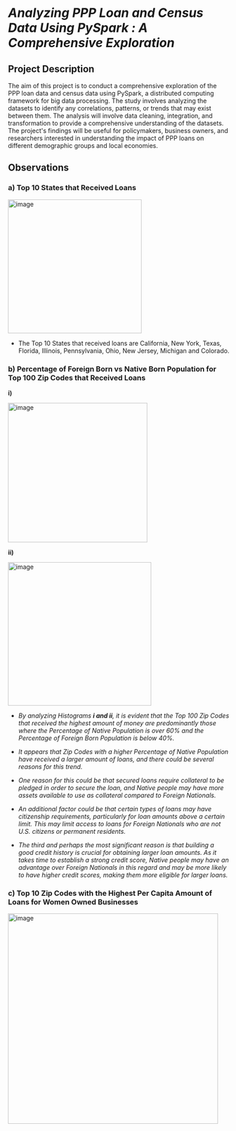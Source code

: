 # _**Analyzing PPP Loan and Census Data Using PySpark : A Comprehensive Exploration**_


## **Project Description**

The aim of this project is to conduct a comprehensive exploration of the PPP loan data and census data using PySpark, a distributed computing framework for big data processing. The study involves analyzing the datasets to identify any correlations, patterns, or trends that may exist between them. The analysis will involve data cleaning, integration, and transformation to provide a comprehensive understanding of the datasets. The project's findings will be useful for policymakers, business owners, and researchers interested in understanding the impact of PPP loans on different demographic groups and local economies. 

## **Observations**

### **a) Top 10 States that Received Loans**

<img width="304" alt="image" src="https://user-images.githubusercontent.com/70052374/226200781-8f9bee3f-6e49-4717-92fb-742d8b39b6f0.png">


* The Top 10 States that received loans are California, New York, Texas, Florida, Illinois, Pennsylvania, Ohio, New Jersey, Michigan and Colorado.


### **b) Percentage of Foreign Born vs Native Born Population for Top 100 Zip Codes that Received Loans**

**i)**

<img width="317" alt="image" src="https://user-images.githubusercontent.com/70052374/226200980-ddcb80c3-5fb9-47da-bd64-16a7563fd74c.png">


**ii)**

<img width="326" alt="image" src="https://user-images.githubusercontent.com/70052374/226201001-d8e63e22-9c60-45e0-abcd-d8337770b9a7.png">


* *By analyzing Histograms **i and ii**, it is evident that the Top 100 Zip Codes that received the highest amount of money are predominantly those where the Percentage of Native Population is over 60% and the Percentage of Foreign Born Population is below 40%.*

* *It appears that Zip Codes with a higher Percentage of Native Population have received a larger amount of loans, and there could be several reasons for this trend.*

* *One reason for this could be that secured loans require collateral to be pledged in order to secure the loan, and Native people may have more assets available to use as collateral compared to Foreign Nationals.*

* *An additional factor could be that certain types of loans may have citizenship requirements, particularly for loan amounts above a certain limit. This may limit access to loans for Foreign Nationals who are not U.S. citizens or permanent residents.*

* *The third and perhaps the most significant reason is that building a good credit history is crucial for obtaining larger loan amounts. As it takes time to establish a strong credit score, Native people may have an advantage over Foreign Nationals in this regard and may be more likely to have higher credit scores, making them more eligible for larger loans.*


### **c) Top 10 Zip Codes with the Highest Per Capita Amount of Loans for Women Owned Businesses**


<img width="478" alt="image" src="https://user-images.githubusercontent.com/70052374/226203857-8d779822-5e1d-47b1-a966-8604f2e79e44.png">


